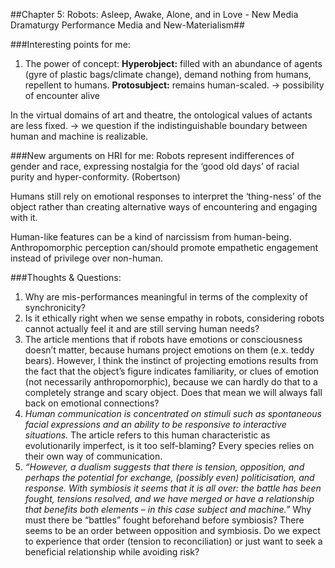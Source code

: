 ##Chapter 5: Robots: Asleep, Awake, Alone, and in Love - New Media Dramaturgy Performance Media and New-Materialism##

###Interesting points for me: 
1. The power of concept: 
**Hyperobject:** filled with an abundance of agents (gyre of plastic bags/climate change), demand nothing from humans, repellent to humans.
**Protosubject:** remains human-scaled. -> possibility of encounter alive

In the virtual domains of art and theatre, the ontological values of actants are less fixed. -> we question if the indistinguishable boundary between human and machine is realizable.


###New arguments on HRI for me: 
Robots represent indifferences of gender and race, expressing nostalgia for the ‘good old days’ of racial purity and hyper-conformity. (Robertson)

Humans still rely on emotional responses to interpret the ‘thing-ness’ of the object rather than creating alternative ways of encountering and engaging with it.

Human-like features can be a kind of narcissism from human-being. Anthropomorphic perception can/should promote empathetic engagement instead of privilege over non-human. 

###Thoughts & Questions: 	
1. Why are mis-performances meaningful in terms of the complexity of synchronicity?
2. Is it ethically right when we sense empathy in robots, considering robots cannot actually feel it and are still serving human needs? 
3. The article mentions that if robots have emotions or consciousness doesn’t matter, because humans project emotions on them (e.x. teddy bears). However, I think the instinct of projecting emotions results from the fact that the object’s figure indicates familiarity, or clues of emotion (not necessarily anthropomorphic), because we can hardly do that to a completely strange and scary object. Does that mean we will always fall back on emotional connections?
4. *Human communication is concentrated on stimuli such as spontaneous facial expressions and an ability to be responsive to interactive situations.* The article refers to this human characteristic as evolutionarily imperfect, is it too self-blaming? Every species relies on their own way of communication. 
5. *“However, a dualism suggests that there is tension, opposition, and perhaps the potential for exchange, (possibly even) politicisation, and response. With symbiosis it seems that it is all over: the battle has been fought, tensions resolved, and we have merged or have a relationship that benefits both elements – in this case subject and machine.”*
Why must there be “battles” fought beforehand before symbiosis? There seems to be an order between opposition and symbiosis. Do we expect to experience that order (tension to reconciliation) or just want to seek a beneficial relationship while avoiding risk? 
